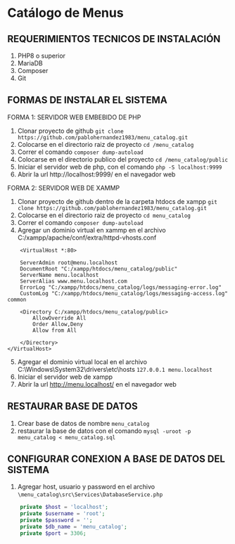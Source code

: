 # Catálogo de Menus

## **REQUERIMIENTOS TECNICOS DE INSTALACIÓN**
1. PHP8 o superior
2. MariaDB
3. Composer
4. Git

## **FORMAS DE INSTALAR EL SISTEMA**

FORMA 1: SERVIDOR WEB EMBEBIDO DE PHP
1. Clonar proyecto de github `git clone https://github.com/pablohernandez1983/menu_catalog.git`
2. Colocarse en el directorio raiz de proyecto `cd /menu_catalog`
3. Correr el comando `composer dump-autoload`
4. Colocarse en el directorio publico del proyecto `cd /menu_catalog/public`
5. Iniciar el servidor web de php, con el comando `php -S localhost:9999`
6. Abrir la url http://localhost:9999/ en el navegador web

FORMA 2: SERVIDOR WEB DE XAMMP
1. Clonar proyecto de github dentro de la carpeta htdocs de xampp `git clone https://github.com/pablohernandez1983/menu_catalog.git`
2. Colocarse en el directorio raiz de proyecto `cd menu_catalog`
3. Correr el comando `composer dump-autoload`
4. Agregar un dominio virtual en xammp en el archivo C:/xampp/apache/conf/extra/httpd-vhosts.conf 
```
    <VirtualHost *:80>

    ServerAdmin root@menu.localhost
    DocumentRoot "C:/xampp/htdocs/menu_catalog/public"
    ServerName menu.localhost
	ServerAlias www.menu.localhost.com
    ErrorLog "C:/xampp/htdocs/menu_catalog/logs/messaging-error.log"
    CustomLog "C:/xampp/htdocs/menu_catalog/logs/messaging-access.log" common
	
	<Directory C:/xampp/htdocs/menu_catalog/public>
		AllowOverride All
		Order Allow,Deny
		Allow from All
		
	</Directory>
</VirtualHost>
```
    
5. Agregar el dominio virtual local en el archivo C:\Windows\System32\drivers\etc\hosts `127.0.0.1 menu.localhost`   
6. Iniciar el servidor web de xampp
6. Abrir la url http://menu.localhost/ en el navegador web

## **RESTAURAR BASE DE DATOS**
1. Crear base de datos de nombre `menu_catalog`
2. restaurar la base de datos con el comando `mysql -uroot -p menu_catalog < menu_catalog.sql`

## **CONFIGURAR CONEXION A BASE DE DATOS DEL SISTEMA**
1. Agregar host, usuario y password en el archivo `\menu_catalog\src\Services\DatabaseService.php`
```php
    private $host = 'localhost';
    private $username = 'root';
    private $password = '';
    private $db_name = 'menu_catalog';
    private $port = 3306;
``` 